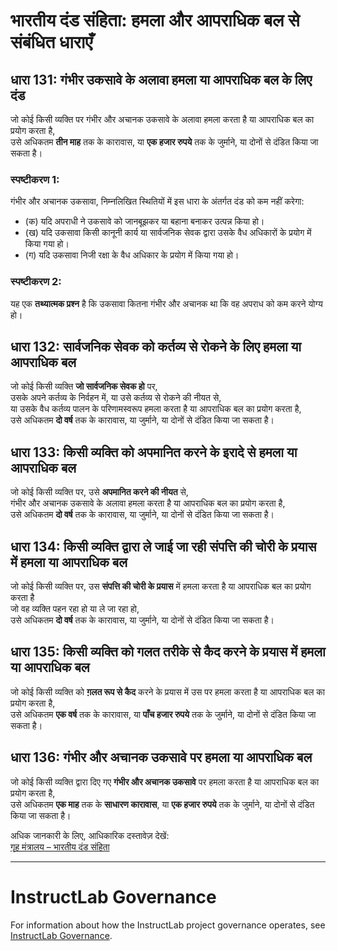 # भारतीय दंड संहिता: हमला और आपराधिक बल से संबंधित धाराएँ

## धारा 131: गंभीर उकसावे के अलावा हमला या आपराधिक बल के लिए दंड

जो कोई किसी व्यक्ति पर गंभीर और अचानक उकसावे के अलावा हमला करता है या आपराधिक बल का प्रयोग करता है,  
उसे अधिकतम **तीन माह** तक के कारावास, या **एक हजार रुपये** तक के जुर्माने, या दोनों से दंडित किया जा सकता है।

### स्पष्टीकरण 1:
गंभीर और अचानक उकसावा, निम्नलिखित स्थितियों में इस धारा के अंतर्गत दंड को कम नहीं करेगा:
- (क) यदि अपराधी ने उकसावे को जानबूझकर या बहाना बनाकर उत्पन्न किया हो।  
- (ख) यदि उकसावा किसी कानूनी कार्य या सार्वजनिक सेवक द्वारा उसके वैध अधिकारों के प्रयोग में किया गया हो।  
- (ग) यदि उकसावा निजी रक्षा के वैध अधिकार के प्रयोग में किया गया हो।  

### स्पष्टीकरण 2:
यह एक **तथ्यात्मक प्रश्न** है कि उकसावा कितना गंभीर और अचानक था कि वह अपराध को कम करने योग्य हो।

## धारा 132: सार्वजनिक सेवक को कर्तव्य से रोकने के लिए हमला या आपराधिक बल

जो कोई किसी व्यक्ति **जो सार्वजनिक सेवक हो** पर,  
उसके अपने कर्तव्य के निर्वहन में, या उसे कर्तव्य से रोकने की नीयत से,  
या उसके वैध कर्तव्य पालन के परिणामस्वरूप हमला करता है या आपराधिक बल का प्रयोग करता है,  
उसे अधिकतम **दो वर्ष** तक के कारावास, या जुर्माने, या दोनों से दंडित किया जा सकता है।

## धारा 133: किसी व्यक्ति को अपमानित करने के इरादे से हमला या आपराधिक बल

जो कोई किसी व्यक्ति पर, उसे **अपमानित करने की नीयत** से,  
गंभीर और अचानक उकसावे के अलावा हमला करता है या आपराधिक बल का प्रयोग करता है,  
उसे अधिकतम **दो वर्ष** तक के कारावास, या जुर्माने, या दोनों से दंडित किया जा सकता है।

## धारा 134: किसी व्यक्ति द्वारा ले जाई जा रही संपत्ति की चोरी के प्रयास में हमला या आपराधिक बल

जो कोई किसी व्यक्ति पर, उस **संपत्ति की चोरी के प्रयास** में हमला करता है या आपराधिक बल का प्रयोग करता है  
जो वह व्यक्ति पहन रहा हो या ले जा रहा हो,  
उसे अधिकतम **दो वर्ष** तक के कारावास, या जुर्माने, या दोनों से दंडित किया जा सकता है।

## धारा 135: किसी व्यक्ति को गलत तरीके से कैद करने के प्रयास में हमला या आपराधिक बल

जो कोई किसी व्यक्ति को **ग़लत रूप से कैद** करने के प्रयास में उस पर हमला करता है या आपराधिक बल का प्रयोग करता है,  
उसे अधिकतम **एक वर्ष** तक के कारावास, या **पाँच हजार रुपये** तक के जुर्माने, या दोनों से दंडित किया जा सकता है।

## धारा 136: गंभीर और अचानक उकसावे पर हमला या आपराधिक बल

जो कोई किसी व्यक्ति द्वारा दिए गए **गंभीर और अचानक उकसावे** पर हमला करता है या आपराधिक बल का प्रयोग करता है,  
उसे अधिकतम **एक माह** तक के **साधारण कारावास**, या **एक हजार रुपये** तक के जुर्माने, या दोनों से दंडित किया जा सकता है।

अधिक जानकारी के लिए, आधिकारिक दस्तावेज़ देखें:  
[गृह मंत्रालय – भारतीय दंड संहिता](https://www.mha.gov.in/sites/default/files/250883_english_01042024.pdf)

---

# InstructLab Governance

For information about how the InstructLab project governance operates, see [InstructLab Governance](https://github.com/instructlab/community/blob/main/GOVERNANCE.md).
